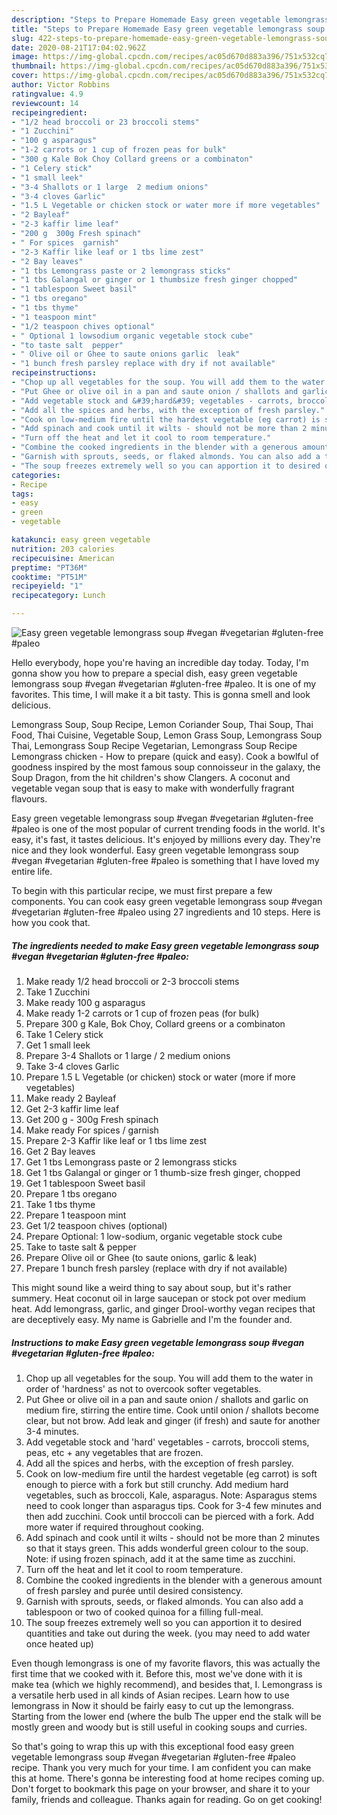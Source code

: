 ```yaml
---
description: "Steps to Prepare Homemade Easy green vegetable lemongrass soup #vegan #vegetarian #gluten-free #paleo"
title: "Steps to Prepare Homemade Easy green vegetable lemongrass soup #vegan #vegetarian #gluten-free #paleo"
slug: 422-steps-to-prepare-homemade-easy-green-vegetable-lemongrass-soup-vegan-vegetarian-gluten-free-paleo
date: 2020-08-21T17:04:02.962Z
image: https://img-global.cpcdn.com/recipes/ac05d670d883a396/751x532cq70/easy-green-vegetable-lemongrass-soup-vegan-vegetarian-gluten-free-paleo-recipe-main-photo.jpg
thumbnail: https://img-global.cpcdn.com/recipes/ac05d670d883a396/751x532cq70/easy-green-vegetable-lemongrass-soup-vegan-vegetarian-gluten-free-paleo-recipe-main-photo.jpg
cover: https://img-global.cpcdn.com/recipes/ac05d670d883a396/751x532cq70/easy-green-vegetable-lemongrass-soup-vegan-vegetarian-gluten-free-paleo-recipe-main-photo.jpg
author: Victor Robbins
ratingvalue: 4.9
reviewcount: 14
recipeingredient:
- "1/2 head broccoli or 23 broccoli stems"
- "1 Zucchini"
- "100 g asparagus"
- "1-2 carrots or 1 cup of frozen peas for bulk"
- "300 g Kale Bok Choy Collard greens or a combinaton"
- "1 Celery stick"
- "1 small leek"
- "3-4 Shallots or 1 large  2 medium onions"
- "3-4 cloves Garlic"
- "1.5 L Vegetable or chicken stock or water more if more vegetables"
- "2 Bayleaf"
- "2-3 kaffir lime leaf"
- "200 g  300g Fresh spinach"
- " For spices  garnish"
- "2-3 Kaffir like leaf or 1 tbs lime zest"
- "2 Bay leaves"
- "1 tbs Lemongrass paste or 2 lemongrass sticks"
- "1 tbs Galangal or ginger or 1 thumbsize fresh ginger chopped"
- "1 tablespoon Sweet basil"
- "1 tbs oregano"
- "1 tbs thyme"
- "1 teaspoon mint"
- "1/2 teaspoon chives optional"
- " Optional 1 lowsodium organic vegetable stock cube"
- "to taste salt  pepper"
- " Olive oil or Ghee to saute onions garlic  leak"
- "1 bunch fresh parsley replace with dry if not available"
recipeinstructions:
- "Chop up all vegetables for the soup. You will add them to the water in order of &#39;hardness&#39; as not to overcook softer vegetables."
- "Put Ghee or olive oil in a pan and saute onion / shallots and garlic on medium fire, stirring the entire time. Cook until onion / shallots become clear, but not brow. Add leak and ginger (if fresh) and saute for another 3-4 minutes."
- "Add vegetable stock and &#39;hard&#39; vegetables - carrots, broccoli stems, peas, etc + any vegetables that are frozen."
- "Add all the spices and herbs, with the exception of fresh parsley."
- "Cook on low-medium fire until the hardest vegetable (eg carrot) is soft enough to pierce with a fork but still crunchy. Add medium hard vegetables, such as broccoli, Kale, asparagus. Note: Asparagus stems need to cook longer than asparagus tips. Cook for 3-4 few minutes and then add zucchini. Cook until broccoli can be pierced with a fork. Add more water if required throughout cooking."
- "Add spinach and cook until it wilts - should not be more than 2 minutes so that it stays green. This adds wonderful green colour to the soup. Note: if using frozen spinach, add it at the same time as zucchini."
- "Turn off the heat and let it cool to room temperature."
- "Combine the cooked ingredients in the blender with a generous amount of fresh parsley and purée until desired consistency."
- "Garnish with sprouts, seeds, or flaked almonds. You can also add a tablespoon or two of cooked quinoa for a filling full-meal."
- "The soup freezes extremely well so you can apportion it to desired quantities and take out during the week. (you may need to add water once heated up)"
categories:
- Recipe
tags:
- easy
- green
- vegetable

katakunci: easy green vegetable 
nutrition: 203 calories
recipecuisine: American
preptime: "PT36M"
cooktime: "PT51M"
recipeyield: "1"
recipecategory: Lunch

---
```



![Easy green vegetable lemongrass soup #vegan #vegetarian #gluten-free #paleo](https://img-global.cpcdn.com/recipes/ac05d670d883a396/751x532cq70/easy-green-vegetable-lemongrass-soup-vegan-vegetarian-gluten-free-paleo-recipe-main-photo.jpg)

Hello everybody, hope you're having an incredible day today. Today, I'm gonna show you how to prepare a special dish, easy green vegetable lemongrass soup #vegan #vegetarian #gluten-free #paleo. It is one of my favorites. This time, I will make it a bit tasty. This is gonna smell and look delicious.

Lemongrass Soup, Soup Recipe, Lemon Coriander Soup, Thai Soup, Thai Food, Thai Cuisine, Vegetable Soup, Lemon Grass Soup, Lemongrass Soup Thai, Lemongrass Soup Recipe Vegetarian, Lemongrass Soup Recipe Lemongrass chicken - How to prepare (quick and easy). Cook a bowlful of goodness inspired by the most famous soup connoisseur in the galaxy, the Soup Dragon, from the hit children&#39;s show Clangers. A coconut and vegetable vegan soup that is easy to make with wonderfully fragrant flavours.

Easy green vegetable lemongrass soup #vegan #vegetarian #gluten-free #paleo is one of the most popular of current trending foods in the world. It's easy, it's fast, it tastes delicious. It's enjoyed by millions every day. They're nice and they look wonderful. Easy green vegetable lemongrass soup #vegan #vegetarian #gluten-free #paleo is something that I have loved my entire life.


To begin with this particular recipe, we must first prepare a few components. You can cook easy green vegetable lemongrass soup #vegan #vegetarian #gluten-free #paleo using 27 ingredients and 10 steps. Here is how you cook that.

##### The ingredients needed to make Easy green vegetable lemongrass soup #vegan #vegetarian #gluten-free #paleo:

1. Make ready 1/2 head broccoli or 2-3 broccoli stems
1. Take 1 Zucchini
1. Make ready 100 g asparagus
1. Make ready 1-2 carrots or 1 cup of frozen peas (for bulk)
1. Prepare 300 g Kale, Bok Choy, Collard greens or a combinaton
1. Take 1 Celery stick
1. Get 1 small leek
1. Prepare 3-4 Shallots or 1 large / 2 medium onions
1. Take 3-4 cloves Garlic
1. Prepare 1.5 L Vegetable (or chicken) stock or water (more if more vegetables)
1. Make ready 2 Bayleaf
1. Get 2-3 kaffir lime leaf
1. Get 200 g - 300g Fresh spinach
1. Make ready  For spices / garnish
1. Prepare 2-3 Kaffir like leaf or 1 tbs lime zest
1. Get 2 Bay leaves
1. Get 1 tbs Lemongrass paste or 2 lemongrass sticks
1. Get 1 tbs Galangal or ginger or 1 thumb-size fresh ginger, chopped
1. Get 1 tablespoon Sweet basil
1. Prepare 1 tbs oregano
1. Take 1 tbs thyme
1. Prepare 1 teaspoon mint
1. Get 1/2 teaspoon chives (optional)
1. Prepare  Optional: 1 low-sodium, organic vegetable stock cube
1. Take to taste salt &amp; pepper
1. Prepare  Olive oil or Ghee (to saute onions, garlic &amp; leak)
1. Prepare 1 bunch fresh parsley (replace with dry if not available)


This might sound like a weird thing to say about soup, but it&#39;s rather summery. Heat coconut oil in large saucepan or stock pot over medium heat. Add lemongrass, garlic, and ginger Drool-worthy vegan recipes that are deceptively easy. My name is Gabrielle and I&#39;m the founder and. 

##### Instructions to make Easy green vegetable lemongrass soup #vegan #vegetarian #gluten-free #paleo:

1. Chop up all vegetables for the soup. You will add them to the water in order of &#39;hardness&#39; as not to overcook softer vegetables.
1. Put Ghee or olive oil in a pan and saute onion / shallots and garlic on medium fire, stirring the entire time. Cook until onion / shallots become clear, but not brow. Add leak and ginger (if fresh) and saute for another 3-4 minutes.
1. Add vegetable stock and &#39;hard&#39; vegetables - carrots, broccoli stems, peas, etc + any vegetables that are frozen.
1. Add all the spices and herbs, with the exception of fresh parsley.
1. Cook on low-medium fire until the hardest vegetable (eg carrot) is soft enough to pierce with a fork but still crunchy. Add medium hard vegetables, such as broccoli, Kale, asparagus. Note: Asparagus stems need to cook longer than asparagus tips. Cook for 3-4 few minutes and then add zucchini. Cook until broccoli can be pierced with a fork. Add more water if required throughout cooking.
1. Add spinach and cook until it wilts - should not be more than 2 minutes so that it stays green. This adds wonderful green colour to the soup. Note: if using frozen spinach, add it at the same time as zucchini.
1. Turn off the heat and let it cool to room temperature.
1. Combine the cooked ingredients in the blender with a generous amount of fresh parsley and purée until desired consistency.
1. Garnish with sprouts, seeds, or flaked almonds. You can also add a tablespoon or two of cooked quinoa for a filling full-meal.
1. The soup freezes extremely well so you can apportion it to desired quantities and take out during the week. (you may need to add water once heated up)


Even though lemongrass is one of my favorite flavors, this was actually the first time that we cooked with it. Before this, most we&#39;ve done with it is make tea (which we highly recommend), and besides that, I. Lemongrass is a versatile herb used in all kinds of Asian recipes. Learn how to use lemongrass in Now it should be fairly easy to cut up the lemongrass. Starting from the lower end (where the bulb The upper end the stalk will be mostly green and woody but is still useful in cooking soups and curries. 

So that's going to wrap this up with this exceptional food easy green vegetable lemongrass soup #vegan #vegetarian #gluten-free #paleo recipe. Thank you very much for your time. I am confident you can make this at home. There's gonna be interesting food at home recipes coming up. Don't forget to bookmark this page on your browser, and share it to your family, friends and colleague. Thanks again for reading. Go on get cooking!
